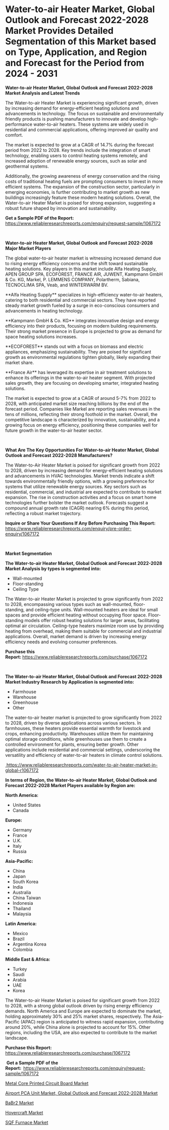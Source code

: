 <p><h1>Water-to-air Heater Market, Global Outlook and Forecast 2022-2028 Market Provides Detailed Segmentation of this Market based on Type, Application, and Region and Forecast for the Period from 2024 - 2031</h1></p><p><strong>Water-to-air Heater Market, Global Outlook and Forecast 2022-2028 Market Analysis and Latest Trends</strong></p>
<p><p>The Water-to-air Heater Market is experiencing significant growth, driven by increasing demand for energy-efficient heating solutions and advancements in technology. The focus on sustainable and environmentally friendly products is pushing manufacturers to innovate and develop high-performance water-to-air heaters. These systems are widely used in residential and commercial applications, offering improved air quality and comfort. </p><p>The market is expected to grow at a CAGR of 14.7% during the forecast period from 2022 to 2028. Key trends include the integration of smart technology, enabling users to control heating systems remotely, and increased adoption of renewable energy sources, such as solar and geothermal systems. </p><p>Additionally, the growing awareness of energy conservation and the rising costs of traditional heating fuels are prompting consumers to invest in more efficient systems. The expansion of the construction sector, particularly in emerging economies, is further contributing to market growth as new buildings increasingly feature these modern heating solutions. Overall, the Water-to-air Heater Market is poised for strong expansion, suggesting a robust future shaped by innovation and sustainability.</p></p>
<p><strong>Get a Sample PDF of the Report:&nbsp;</strong> <a href="https://www.reliableresearchreports.com/enquiry/request-sample/1067172">https://www.reliableresearchreports.com/enquiry/request-sample/1067172</a></p>
<p>&nbsp;</p>
<p><strong>Water-to-air Heater Market, Global Outlook and Forecast 2022-2028 Major Market Players</strong></p>
<p><p>The global water-to-air heater market is witnessing increased demand due to rising energy efficiency concerns and the shift toward sustainable heating solutions. Key players in this market include Alfa Heating Supply, APEN GROUP SPA, ECOFOREST, FRANCE AIR, JUWENT, Kampmann GmbH & Co. KG, Markel, P. LEMMENS COMPANY, Polartherm, Sabiana, TECNOCLIMA SPA, Veab, and WINTERWARM BV. </p><p>**Alfa Heating Supply** specializes in high-efficiency water-to-air heaters, catering to both residential and commercial sectors. They have reported steady market growth fueled by a surge in eco-conscious consumers and advancements in heating technology.</p><p>**Kampmann GmbH & Co. KG** integrates innovative design and energy efficiency into their products, focusing on modern building requirements. Their strong market presence in Europe is projected to grow as demand for space heating solutions increases.</p><p>**ECOFOREST** stands out with a focus on biomass and electric appliances, emphasizing sustainability. They are poised for significant growth as environmental regulations tighten globally, likely expanding their market share.</p><p>**France Air** has leveraged its expertise in air treatment solutions to enhance its offerings in the water-to-air heater segment. With projected sales growth, they are focusing on developing smarter, integrated heating solutions.</p><p>The market is expected to grow at a CAGR of around 5-7% from 2022 to 2028, with anticipated market size reaching billions by the end of the forecast period. Companies like Markel are reporting sales revenues in the tens of millions, reflecting their strong foothold in the market. Overall, the competitive landscape is characterized by innovation, sustainability, and a growing focus on energy efficiency, positioning these companies well for future growth in the water-to-air heater sector.</p></p>
<p>&nbsp;</p>
<p><strong>What Are The Key Opportunities For Water-to-air Heater Market, Global Outlook and Forecast 2022-2028 Manufacturers?</strong></p>
<p><p>The Water-to-Air Heater Market is poised for significant growth from 2022 to 2028, driven by increasing demand for energy-efficient heating solutions and advancements in HVAC technologies. Market trends indicate a shift towards environmentally friendly options, with a growing preference for systems that utilize renewable energy sources. Key sectors such as residential, commercial, and industrial are expected to contribute to market expansion. The rise in construction activities and a focus on smart home technologies further bolster the market outlook. Forecasts suggest a compound annual growth rate (CAGR) nearing 6% during this period, reflecting a robust market trajectory.</p></p>
<p><strong>Inquire or Share Your Questions If Any Before Purchasing This Report:</strong> <a href="https://www.reliableresearchreports.com/enquiry/pre-order-enquiry/1067172">https://www.reliableresearchreports.com/enquiry/pre-order-enquiry/1067172</a></p>
<p>&nbsp;</p>
<p><strong>Market Segmentation</strong></p>
<p><strong>The Water-to-air Heater Market, Global Outlook and Forecast 2022-2028 Market Analysis by types is segmented into:</strong></p>
<p><ul><li>Wall-mounted</li><li>Floor-standing</li><li>Ceiling Type</li></ul></p>
<p><p>The Water-to-air Heater Market is projected to grow significantly from 2022 to 2028, encompassing various types such as wall-mounted, floor-standing, and ceiling-type units. Wall-mounted heaters are ideal for small spaces and provide efficient heating without occupying floor space. Floor-standing models offer robust heating solutions for larger areas, facilitating optimal air circulation. Ceiling-type heaters maximize room use by providing heating from overhead, making them suitable for commercial and industrial applications. Overall, market demand is driven by increasing energy efficiency needs and evolving consumer preferences.</p></p>
<p><strong>Purchase this Report:&nbsp;</strong><a href="https://www.reliableresearchreports.com/purchase/1067172">https://www.reliableresearchreports.com/purchase/1067172</a></p>
<p>&nbsp;</p>
<p><strong>The Water-to-air Heater Market, Global Outlook and Forecast 2022-2028 Market Industry Research by Application is segmented into:</strong></p>
<p><ul><li>Farmhouse</li><li>Warehouse</li><li>Greenhouse</li><li>Other</li></ul></p>
<p><p>The water-to-air heater market is projected to grow significantly from 2022 to 2028, driven by diverse applications across various sectors. In farmhouses, these heaters provide essential warmth for livestock and crops, enhancing productivity. Warehouses utilize them for maintaining optimal storage conditions, while greenhouses use them to create a controlled environment for plants, ensuring better growth. Other applications include residential and commercial settings, underscoring the versatility and efficiency of water-to-air heaters in climate control solutions.</p></p>
<p><a href="https://www.reliableresearchreports.com/water-to-air-heater-market-in-global-r1067172">&nbsp;https://www.reliableresearchreports.com/water-to-air-heater-market-in-global-r1067172</a></p>
<p><strong>In terms of Region, the Water-to-air Heater Market, Global Outlook and Forecast 2022-2028 Market Players available by Region are:</strong></p>
<p>
    <p> <strong> North America: </strong>
        <ul>
            <li>United States</li>
            <li>Canada</li>
        </ul>
        </p> 
    <p> <strong> Europe: </strong>
        <ul>
            <li>Germany</li>
            <li>France</li>
            <li>U.K.</li>
            <li>Italy</li>
            <li>Russia</li>
        </ul>
        </p> 
    <p> <strong> Asia-Pacific: </strong>
        <ul>
            <li>China</li>
            <li>Japan</li>
            <li>South Korea</li>
            <li>India</li>
            <li>Australia</li>
            <li>China Taiwan</li>
            <li>Indonesia</li>
            <li>Thailand</li>
            <li>Malaysia</li>
        </ul>
        </p> 
    <p> <strong> Latin America: </strong>
        <ul>
            <li>Mexico</li>
            <li>Brazil</li>
            <li>Argentina Korea</li>
            <li>Colombia</li>
        </ul>
        </p> 
    <p> <strong> Middle East & Africa: </strong>
        <ul>
            <li>Turkey</li>
            <li>Saudi</li>
            <li>Arabia</li>
            <li>UAE</li>
            <li>Korea</li>
        </ul>
    </p>
    </p>
<p><p>The Water-to-air Heater Market is poised for significant growth from 2022 to 2028, with a strong global outlook driven by rising energy efficiency demands. North America and Europe are expected to dominate the market, holding approximately 30% and 25% market shares, respectively. The Asia-Pacific (APAC) region is anticipated to witness rapid expansion, contributing around 20%, while China alone is projected to account for 15%. Other regions, including the USA, are also expected to contribute to the market landscape.</p></p>
<p><strong>Purchase this Report: </strong><a href="https://www.reliableresearchreports.com/purchase/1067172">https://www.reliableresearchreports.com/purchase/1067172</a></p>
<p>&nbsp;<strong>Get a Sample PDF of the Report:&nbsp;&nbsp;</strong><a href="https://www.reliableresearchreports.com/enquiry/request-sample/1067172">https://www.reliableresearchreports.com/enquiry/request-sample/1067172</a></p>
<p><strong></strong></p>
<p><p><a href="https://medium.com/@nedaaracarrol/this-report-aims-to-provide-a-comprehensive-presentation-of-the-global-market-for-metal-core-6e1846ecae27">Metal Core Printed Circuit Board Market</a></p><p><a href="https://github.com/MoonZANDRA/Market-Research-Report-List-1/blob/main/airport-pca-unit-market-global-outlook-and-forecast-2022-2028-market.md">Airport PCA Unit Market, Global Outlook and Forecast 2022-2028 Market</a></p><p><a href="https://issuu.com/reportprime-2/docs/babr2-market-size-2030.pptx_7a0f6e2d361f4e">BaBr2 Market</a></p><p><a href="https://www.linkedin.com/pulse/exploring-hovercraft-market-dynamics-revenue-analysis-growth-2syoe?trackingId=gBTDXWNPQ6%2B94X57la2nwA%3D%3D">Hovercraft Market</a></p><p><a href="https://medium.com/@kellygordon08/the-sqf-furnace-market-insights-report-offers-an-in-depth-and-thorough-analysis-of-the-market-3c38a97af959">SQF Furnace Market</a></p></p>